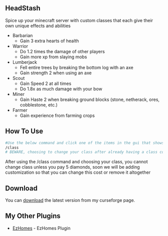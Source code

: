 ## HeadStash
Spice up your minecraft server with custom classes that each give their own unique effects and abilities
* Barbarian
  - Gain 3 extra hearts of health
* Warrior
  - Do 1.2 times the damage of other players
  - Gain more xp from slaying mobs
* Lumberjack
  - Fell entire trees by breaking the bottom log with an axe
  - Gain strength 2 when using an axe
* Scout
  - Gain Speed 2 at all times
  - Do 1.8x as much damage with your bow
* Miner
  - Gain Haste 2 when breaking ground blocks (stone, netherack, ores, cobblestone, etc.)
* Farmer
  - Gain experience from farming crops

## How To Use

```bash
#Use the below command and click one of the items in the gui that shows up to choose your class
/class
# BEWARE, choosing to change your class after already having a class costs 5 diamonds by default (Can be changed in config)
```
After using the /class command and choosing your class, you cannot change class unless you pay 5 diamonds, soon we will be adding customization so that you can change this cost or remove it altogether

## Download

You can [download](https://legacy.curseforge.com/minecraft/bukkit-plugins/roleplayers) the latest version from my curseforge page.

## My Other Plugins

- [EzHomes](https://github.com/Kasej01/EzHomes) - EzHomes Plugin